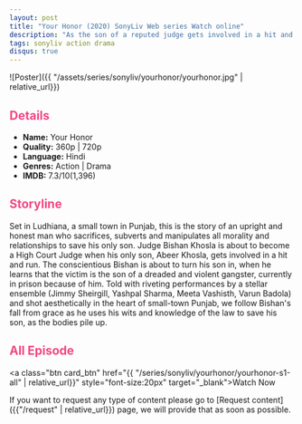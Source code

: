 ```yaml
---
layout: post
title: "Your Honor (2020) SonyLiv Web series Watch online"
description: "As the son of a reputed judge gets involved in a hit and run, we see how even the most upright people break In order to save their family."
tags: sonyliv action drama
disqus: true
---
```

<style>
h2{
    color:#F24784;
}
</style>

![Poster]({{ "/assets/series/sonyliv/yourhonor/yourhonor.jpg" | relative_url}})

## Details

* **Name:** Your Honor
* **Quality:** 360p \| 720p
* **Language:** Hindi
* **Genres:** Action \| Drama
* **IMDB:** 7.3/10(1,396)

## Storyline

Set in Ludhiana, a small town in Punjab, this is the story of an upright and honest man who sacrifices, subverts and manipulates all morality and relationships to save his only son. Judge Bishan Khosla is about to become a High Court Judge when his only son, Abeer Khosla, gets involved in a hit and run. The conscientious Bishan is about to turn his son in, when he learns that the victim is the son of a dreaded and violent gangster, currently in prison because of him. Told with riveting performances by a stellar ensemble (Jimmy Sheirgill, Yashpal Sharma, Meeta Vashisth, Varun Badola) and shot aesthetically in the heart of small-town Punjab, we follow Bishan's fall from grace as he uses his wits and knowledge of the law to save his son, as the bodies pile up.

## All Episode

<a class="btn card_btn" href="{{ "/series/sonyliv/yourhonor/yourhonor-s1-all" | relative_url}}" style="font-size:20px" target="_blank">Watch Now</a>

If you want to request any type of content please go to [Request content]({{"/request" | relative_url}}) page, we will provide that as soon as possible.